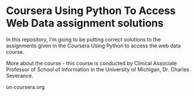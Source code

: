 # Coursera Using Python To Access Web Data assignment solutions

In this repository, I'm going to be putting correct solutions to the assignments given in the Coursera Using Python to access the web data course. 

More about the course - this course is conducted by Clinical Associate Professor of School of Information in the University of Michigan, Dr. Charles Severance. 

on coursera.org

